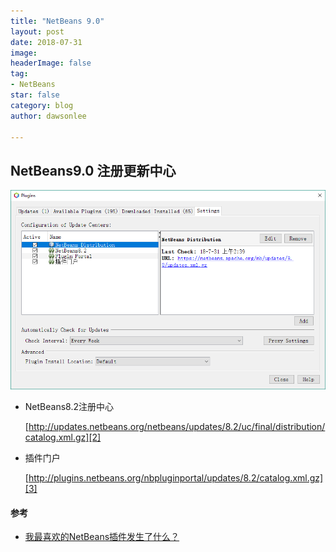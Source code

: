 ```yaml
---
title: "NetBeans 9.0"
layout: post
date: 2018-07-31
image: 
headerImage: false
tag:
- NetBeans
star: false
category: blog
author: dawsonlee

---
```



   [1]:  /assets/posts/NetBeans9.0/更新中心.PNG
   [2]:  http://updates.netbeans.org/netbeans/updates/8.2/uc/final/distribution/catalog.xml.gz
   [3]:  http://plugins.netbeans.org/nbpluginportal/updates/8.2/catalog.xml.gz


## NetBeans9.0 注册更新中心

![更新中心][1]

*  NetBeans8.2注册中心
    
    [http://updates.netbeans.org/netbeans/updates/8.2/uc/final/distribution/catalog.xml.gz][2]

*  插件门户

    [http://plugins.netbeans.org/nbpluginportal/updates/8.2/catalog.xml.gz][3]

#### 参考

*  [我最喜欢的NetBeans插件发生了什么？](https://blogs.apache.org/netbeans/entry/what-s-happened-to-my)



